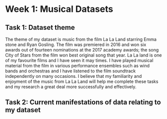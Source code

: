 # Week 1: Musical Datasets

## Task 1: Dataset theme 

The theme of my dataset is music from the film La La Land starring Emma stone and Ryan Gosling. The film was premiered in 2016 and won six awards out of fourteen nominations at the 2017 academy awards; the song City of Stars from the film won best original song that year. La La land is one of my favourite films and I have seen it may times. I have played musical material from the film in various performance ensembles such as wind bands and orchestras and I have listened to the film soundtrack independently on many occasions. I believe that my familiarity and enjoyment of the music from La La Land will help me complete these tasks and my research a great deal more successfully and effectively. 

## Task 2: Current manifestations of data relating to my dataset

